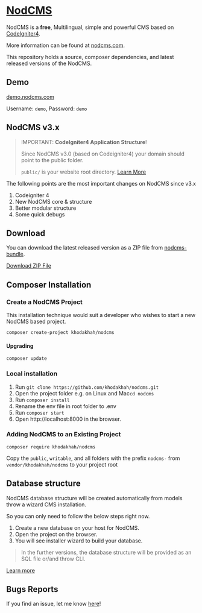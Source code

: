 # [NodCMS](http://nodcms.com) 
NodCMS is a <strong>free</strong>, Multilingual, simple and powerful CMS based on [CodeIgniter4]((https://codeigniter.com/)).

More information can be found at [nodcms.com](http://nodcms.com/).

This repository holds a source, composer dependencies, and latest released versions of the NodCMS.

## Demo
[demo.nodcms.com](http://demo.nodcms.com/)

Username: `demo`, Password: `demo`

## NodCMS v3.x
> IMPORTANT: **CodeIgniter4 Application Structure**!
> 
> Since NodCMS v3.0 (based on Codeigniter4) your domain should point to the public folder.
> 
> `public/` is your website root directory. [Learn More](https://codeigniter.com/user_guide/concepts/structure.html#public)

The following points are the most important changes on NodCMS since v3.x
1. Codeigniter 4
2. New NodCMS core & structure
3. Better modular structure
4. Some quick debugs

## Download ##
You can download the latest released version as a ZIP file from [nodcms-bundle](https://github.com/khodakhah/nodcms-bundle). 

[Download ZIP File](https://github.com/khodakhah/nodcms-bundle/archive/master.zip)

## Composer Installation
### Create a NodCMS Project

This installation technique would suit a developer who wishes to start a new NodCMS based project.

```
composer create-project khodakhah/nodcms
```
#### Upgrading
```
composer update
```

### Local installation
1. Run ```git clone https://github.com/khodakhah/nodcms.git```
2. Open the project folder  e.g. on Linux and Mac```cd nodcms```
3. Run ```composer install```
4. Rename the env file in root folder to .env
5. Run ```composer start```
6. Open http://localhost:8000 in the browser.

### Adding NodCMS to an Existing Project
```
composer require khodakhah/nodcms
```
Copy the `public`, `writable`, and all folders with the prefix `nodcms-` from `vendor/khodakhah/nodcms` to your project root

## Database structure
NodCMS database structure will be created automatically from models throw a wizard CMS installation.

So you can only need to follow the below steps right now.

1. Create a new database on your host for NodCMS.
2. Open the project on the browser.
3. You will see installer wizard to build your database.

> In the further versions, the database structure will be provided as an SQL file or/and throw CLI.

[Learn more](https://nodcms.com/user-guide/)

## Bugs Reports
If you find an issue, let me know [here](https://github.com/khodakhah/nodcms/issues/new)!
